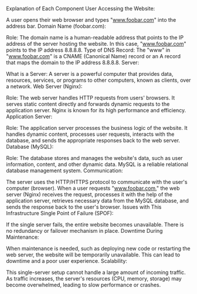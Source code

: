 Explanation of Each Component
User Accessing the Website:

A user opens their web browser and types "www.foobar.com" into the address bar.
Domain Name (foobar.com):

Role: The domain name is a human-readable address that points to the IP address of the server hosting the website. In this case, "www.foobar.com" points to the IP address 8.8.8.8.
Type of DNS Record: The "www" in "www.foobar.com" is a CNAME (Canonical Name) record or an A record that maps the domain to the IP address 8.8.8.8.
Server:

What is a Server: A server is a powerful computer that provides data, resources, services, or programs to other computers, known as clients, over a network.
Web Server (Nginx):

Role: The web server handles HTTP requests from users' browsers. It serves static content directly and forwards dynamic requests to the application server. Nginx is known for its high performance and efficiency.
Application Server:

Role: The application server processes the business logic of the website. It handles dynamic content, processes user requests, interacts with the database, and sends the appropriate responses back to the web server.
Database (MySQL):

Role: The database stores and manages the website's data, such as user information, content, and other dynamic data. MySQL is a reliable relational database management system.
Communication:

The server uses the HTTP/HTTPS protocol to communicate with the user's computer (browser). When a user requests "www.foobar.com," the web server (Nginx) receives the request, processes it with the help of the application server, retrieves necessary data from the MySQL database, and sends the response back to the user's browser.
Issues with This Infrastructure
Single Point of Failure (SPOF):

If the single server fails, the entire website becomes unavailable. There is no redundancy or failover mechanism in place.
Downtime During Maintenance:

When maintenance is needed, such as deploying new code or restarting the web server, the website will be temporarily unavailable. This can lead to downtime and a poor user experience.
Scalability:

This single-server setup cannot handle a large amount of incoming traffic. As traffic increases, the server's resources (CPU, memory, storage) may become overwhelmed, leading to slow performance or crashes.
